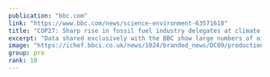 ```yaml
---
publication: "bbc.com"
link: "https://www.bbc.com/news/science-environment-63571610"
title: "COP27: Sharp rise in fossil fuel industry delegates at climate summit"
excerpt: "Data shared exclusively with the BBC show large numbers of oil and gas lobbyists attending COP27."
image: "https://ichef.bbci.co.uk/news/1024/branded_news/DC09/production/_127592365_mediaitem127591827.jpg"
group: pro
rank: 18
---
```

